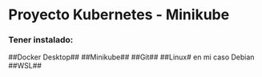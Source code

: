# Proyecto Kubernetes - Minikube
### Tener instalado:
##Docker Desktop##
##Minikube##
##Git##
##Linux# en mi caso Debian ##WSL##





